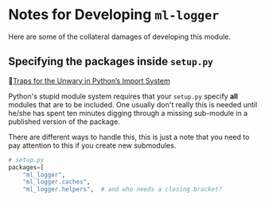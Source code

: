 # Notes for Developing `ml-logger`

Here are some of the collateral damages of developing this module.

## Specifying the packages inside `setup.py`

:link:[Traps for the Unwary in Python’s Import System](http://python-notes.curiousefficiency.org/en/latest/python_concepts/import_traps.html)

Python's stupid module system requires that your `setup.py` specify **all** modules that are to be included. One usually don't really this is needed until he/she has spent ten minutes digging through a missing sub-module in a published version of the package.

There are different ways to handle this, this is just a note that you need to pay attention to this if you create new submodules.

```python
# setup.py
packages=[
    "ml_logger",
    "ml_logger.caches",
    "ml_logger.helpers",  # and who needs a closing bracket?
```
